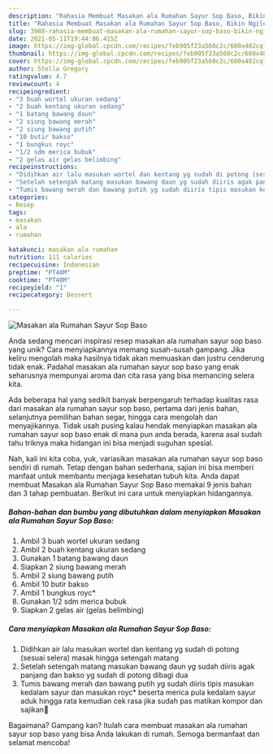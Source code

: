 ```yaml
---
description: "Rahasia Membuat Masakan ala Rumahan Sayur Sop Baso, Bikin Ngiler"
title: "Rahasia Membuat Masakan ala Rumahan Sayur Sop Baso, Bikin Ngiler"
slug: 3988-rahasia-membuat-masakan-ala-rumahan-sayur-sop-baso-bikin-ngiler
date: 2021-05-11T19:44:06.415Z
image: https://img-global.cpcdn.com/recipes/feb905f23a560c2c/680x482cq70/masakan-ala-rumahan-sayur-sop-baso-foto-resep-utama.jpg
thumbnail: https://img-global.cpcdn.com/recipes/feb905f23a560c2c/680x482cq70/masakan-ala-rumahan-sayur-sop-baso-foto-resep-utama.jpg
cover: https://img-global.cpcdn.com/recipes/feb905f23a560c2c/680x482cq70/masakan-ala-rumahan-sayur-sop-baso-foto-resep-utama.jpg
author: Stella Gregory
ratingvalue: 4.7
reviewcount: 4
recipeingredient:
- "3 buah wortel ukuran sedang"
- "2 buah kentang ukuran sedang"
- "1 batang bawang daun"
- "2 siung bawang merah"
- "2 siung bawang putih"
- "10 butir bakso"
- "1 bungkus royc"
- "1/2 sdm merica bubuk"
- "2 gelas air gelas belimbing"
recipeinstructions:
- "Didihkan air lalu masukan wortel dan kentang yg sudah di potong (sesuai selera) masak hingga setengah matang"
- "Setelah setengah matang masukan bawang daun yg sudah diiris agak panjang dan bakso yg sudah di potong dibagi dua"
- "Tumis bawang merah dan bawang putih yg sudah diiris tipis masukan kedalam sayur dan masukan royc* beserta merica pula kedalam sayur aduk hingga rata kemudian cek rasa jika sudah pas matikan kompor dan sajikan🤤"
categories:
- Resep
tags:
- masakan
- ala
- rumahan

katakunci: masakan ala rumahan 
nutrition: 111 calories
recipecuisine: Indonesian
preptime: "PT40M"
cooktime: "PT40M"
recipeyield: "1"
recipecategory: Dessert

---
```



![Masakan ala Rumahan Sayur Sop Baso](https://img-global.cpcdn.com/recipes/feb905f23a560c2c/680x482cq70/masakan-ala-rumahan-sayur-sop-baso-foto-resep-utama.jpg)

Anda sedang mencari inspirasi resep masakan ala rumahan sayur sop baso yang unik? Cara menyiapkannya memang susah-susah gampang. Jika keliru mengolah maka hasilnya tidak akan memuaskan dan justru cenderung tidak enak. Padahal masakan ala rumahan sayur sop baso yang enak seharusnya mempunyai aroma dan cita rasa yang bisa memancing selera kita.

Ada beberapa hal yang sedikit banyak berpengaruh terhadap kualitas rasa dari masakan ala rumahan sayur sop baso, pertama dari jenis bahan, selanjutnya pemilihan bahan segar, hingga cara mengolah dan menyajikannya. Tidak usah pusing kalau hendak menyiapkan masakan ala rumahan sayur sop baso enak di mana pun anda berada, karena asal sudah tahu triknya maka hidangan ini bisa menjadi suguhan spesial.




Nah, kali ini kita coba, yuk, variasikan masakan ala rumahan sayur sop baso sendiri di rumah. Tetap dengan bahan sederhana, sajian ini bisa memberi manfaat untuk membantu menjaga kesehatan tubuh kita. Anda dapat membuat Masakan ala Rumahan Sayur Sop Baso memakai 9 jenis bahan dan 3 tahap pembuatan. Berikut ini cara untuk menyiapkan hidangannya.

<!--inarticleads1-->

##### Bahan-bahan dan bumbu yang dibutuhkan dalam menyiapkan Masakan ala Rumahan Sayur Sop Baso:

1. Ambil 3 buah wortel ukuran sedang
1. Ambil 2 buah kentang ukuran sedang
1. Gunakan 1 batang bawang daun
1. Siapkan 2 siung bawang merah
1. Ambil 2 siung bawang putih
1. Ambil 10 butir bakso
1. Ambil 1 bungkus royc*
1. Gunakan 1/2 sdm merica bubuk
1. Siapkan 2 gelas air (gelas belimbing)




<!--inarticleads2-->

##### Cara menyiapkan Masakan ala Rumahan Sayur Sop Baso:

1. Didihkan air lalu masukan wortel dan kentang yg sudah di potong (sesuai selera) masak hingga setengah matang
1. Setelah setengah matang masukan bawang daun yg sudah diiris agak panjang dan bakso yg sudah di potong dibagi dua
1. Tumis bawang merah dan bawang putih yg sudah diiris tipis masukan kedalam sayur dan masukan royc* beserta merica pula kedalam sayur aduk hingga rata kemudian cek rasa jika sudah pas matikan kompor dan sajikan🤤




Bagaimana? Gampang kan? Itulah cara membuat masakan ala rumahan sayur sop baso yang bisa Anda lakukan di rumah. Semoga bermanfaat dan selamat mencoba!
